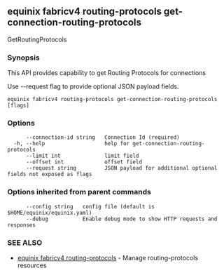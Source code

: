 ## equinix fabricv4 routing-protocols get-connection-routing-protocols

GetRoutingProtocols

### Synopsis

This API provides capability to get Routing Protocols for connections

Use --request flag to provide optional JSON payload fields.

```
equinix fabricv4 routing-protocols get-connection-routing-protocols [flags]
```

### Options

```
      --connection-id string   Connection Id (required)
  -h, --help                   help for get-connection-routing-protocols
      --limit int              limit field
      --offset int             offset field
      --request string         JSON payload for additional optional fields not exposed as flags
```

### Options inherited from parent commands

```
      --config string   config file (default is $HOME/equinix/equinix.yaml)
      --debug           Enable debug mode to show HTTP requests and responses
```

### SEE ALSO

* [equinix fabricv4 routing-protocols](equinix_fabricv4_routing-protocols.md)	 - Manage routing-protocols resources


